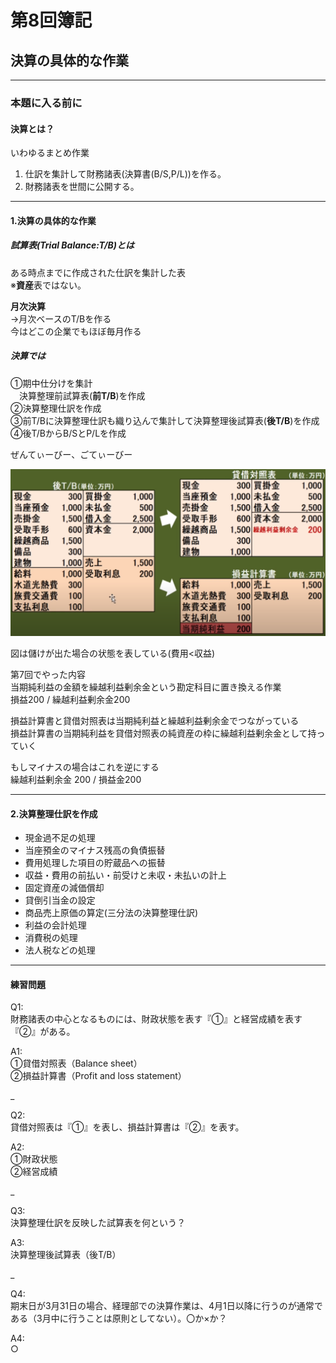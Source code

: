 # 第8回簿記

## 決算の具体的な作業

---

### 本題に入る前に

#### 決算とは？

いわゆるまとめ作業  

1. 仕訳を集計して財務諸表(決算書(B/S,P/L))を作る。  
2. 財務諸表を世間に公開する。  

---

#### 1.決算の具体的な作業

##### 試算表(Trial Balance:T/B)とは

ある時点までに作成された仕訳を集計した表  
※**資産**表ではない。

**月次決算**  
→月次ベースのT/Bを作る  
今はどこの企業でもほぼ毎月作る

##### 決算では

①期中仕分けを集計  
　決算整理前試算表(**前T/B**)を作成  
②決算整理仕訳を作成  
③前T/Bに決算整理仕訳も織り込んで集計して決算整理後試算表(**後T/B**)を作成  
④後T/BからB/SとP/Lを作成  

ぜんてぃーびー、ごてぃーびー  

![後TBからBSとPLを作成](/BookKeeping\簿記3級\画像置き場\8_後TBからBSとPLを作成.png)  

図は儲けが出た場合の状態を表している(費用<収益)  

第7回でやった内容  
当期純利益の金額を繰越利益剰余金という勘定科目に置き換える作業  
損益200 / 繰越利益剰余金200  

損益計算書と貸借対照表は当期純利益と繰越利益剰余金でつながっている  
損益計算書の当期純利益を貸借対照表の純資産の枠に繰越利益剰余金として持っていく  

もしマイナスの場合はこれを逆にする  
繰越利益剰余金 200 / 損益金200  

---

#### 2.決算整理仕訳を作成

- 現金過不足の処理
- 当座預金のマイナス残高の負債振替
- 費用処理した項目の貯蔵品への振替
- 収益・費用の前払い・前受けと未収・未払いの計上
- 固定資産の減価償却
- 貸倒引当金の設定
- 商品売上原価の算定(三分法の決算整理仕訳)
- 利益の会計処理
- 消費税の処理
- 法人税などの処理

---

#### 練習問題

Q1:  
財務諸表の中心となるものには、財政状態を表す『①』と経営成績を表す『②』がある。  

A1:  
①貸借対照表（Balance sheet）  
②損益計算書（Profit and loss statement）  

_  

Q2:  
貸借対照表は『①』を表し、損益計算書は『②』を表す。  

A2:  
①財政状態  
②経営成績  

_  

Q3:  
決算整理仕訳を反映した試算表を何という？  

A3:  
決算整理後試算表（後T/B）  

_  

Q4:  
期末日が3月31日の場合、経理部での決算作業は、4月1日以降に行うのが通常である（3月中に行うことは原則としてない）。〇か×か？  

A4:  
○  
